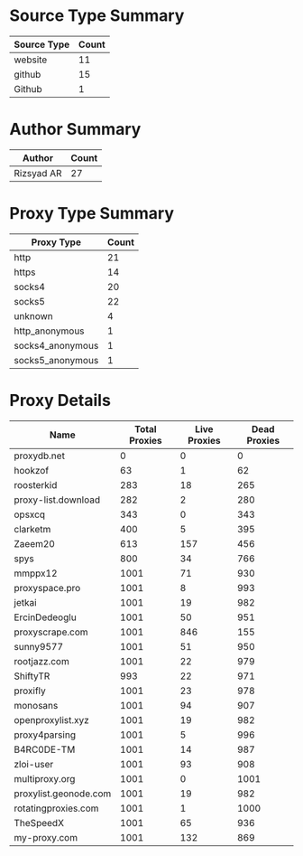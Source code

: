 # Source Type Summary

| Source Type | Count |
|-------------|-------|
| website | 11 |
| github | 15 |
| Github | 1 |


# Author Summary

| Author | Count |
|--------|-------|
| Rizsyad AR | 27 |


# Proxy Type Summary

| Proxy Type | Count |
|------------|-------|
| http | 21 |
| https | 14 |
| socks4 | 20 |
| socks5 | 22 |
| unknown | 4 |
| http_anonymous | 1 |
| socks4_anonymous | 1 |
| socks5_anonymous | 1 |


# Proxy Details

| Name | Total Proxies | Live Proxies | Dead Proxies |
|------|---------------|--------------|---------------|
| proxydb.net | 0 | 0 | 0 |
| hookzof | 63 | 1 | 62 |
| roosterkid | 283 | 18 | 265 |
| proxy-list.download | 282 | 2 | 280 |
| opsxcq | 343 | 0 | 343 |
| clarketm | 400 | 5 | 395 |
| Zaeem20 | 613 | 157 | 456 |
| spys | 800 | 34 | 766 |
| mmppx12 | 1001 | 71 | 930 |
| proxyspace.pro | 1001 | 8 | 993 |
| jetkai | 1001 | 19 | 982 |
| ErcinDedeoglu | 1001 | 50 | 951 |
| proxyscrape.com | 1001 | 846 | 155 |
| sunny9577 | 1001 | 51 | 950 |
| rootjazz.com | 1001 | 22 | 979 |
| ShiftyTR | 993 | 22 | 971 |
| proxifly | 1001 | 23 | 978 |
| monosans | 1001 | 94 | 907 |
| openproxylist.xyz | 1001 | 19 | 982 |
| proxy4parsing | 1001 | 5 | 996 |
| B4RC0DE-TM | 1001 | 14 | 987 |
| zloi-user | 1001 | 93 | 908 |
| multiproxy.org | 1001 | 0 | 1001 |
| proxylist.geonode.com | 1001 | 19 | 982 |
| rotatingproxies.com | 1001 | 1 | 1000 |
| TheSpeedX | 1001 | 65 | 936 |
| my-proxy.com | 1001 | 132 | 869 |
